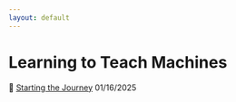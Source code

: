 ```yaml
---
layout: default
---
```


# Learning to Teach Machines

📝 [Starting the Journey](https://br-barbosa.github.io/2025-01-Start.html)
01/16/2025
